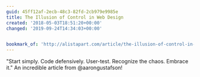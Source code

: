 ```yaml
---
guid: 45ff12af-2ecb-48c3-82fd-2cb979e9985e
title: The Illusion of Control in Web Design
created: '2018-05-03T18:51:20+00:00'
changed: '2019-09-24T14:34:03+00:00'


bookmark_of: 'http://alistapart.com/article/the-illusion-of-control-in-web-design'
---
```



"Start simply. Code defensively. User-test. Recognize the chaos. Embrace it." An incredible article from @aarongustafson!
